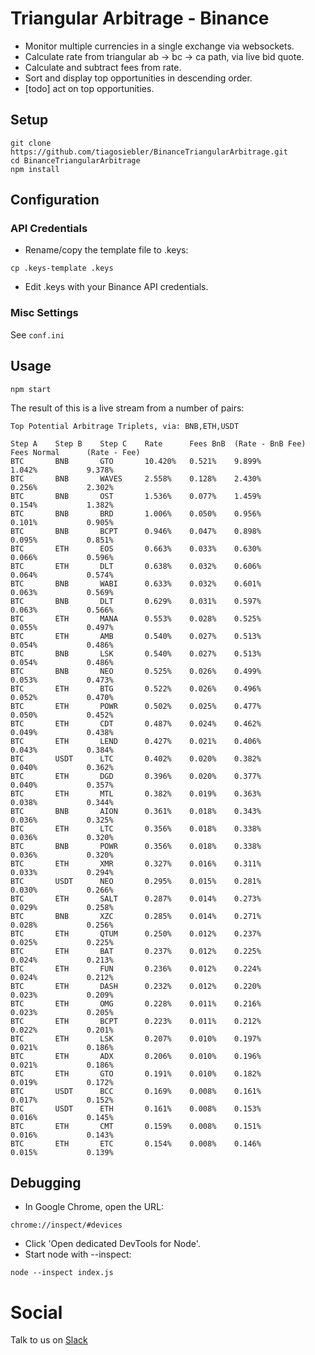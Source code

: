 # Triangular Arbitrage - Binance

- Monitor multiple currencies in a single exchange via websockets. 
- Calculate rate from triangular ab -> bc -> ca path, via live bid quote.
- Calculate and subtract fees from rate.
- Sort and display top opportunities in descending order.
- [todo] act on top opportunities.

## Setup


```
git clone https://github.com/tiagosiebler/BinanceTriangularArbitrage.git
cd BinanceTriangularArbitrage
npm install
```

## Configuration

### API Credentials

- Rename/copy the template file to .keys:
```
cp .keys-template .keys
```

- Edit .keys with your Binance API credentials.

### Misc Settings

See `conf.ini`

## Usage

```
npm start
```

The result of this is a live stream from a number of pairs:
```
Top Potential Arbitrage Triplets, via: BNB,ETH,USDT      
   
Step A    Step B    Step C    Rate      Fees BnB  (Rate - BnB Fee)    Fees Normal      (Rate - Fee)
BTC       BNB       GTO       10.420%   0.521%    9.899%              1.042%           9.378%
BTC       BNB       WAVES     2.558%    0.128%    2.430%              0.256%           2.302%
BTC       BNB       OST       1.536%    0.077%    1.459%              0.154%           1.382%
BTC       BNB       BRD       1.006%    0.050%    0.956%              0.101%           0.905%
BTC       BNB       BCPT      0.946%    0.047%    0.898%              0.095%           0.851%
BTC       ETH       EOS       0.663%    0.033%    0.630%              0.066%           0.596%
BTC       ETH       DLT       0.638%    0.032%    0.606%              0.064%           0.574%
BTC       BNB       WABI      0.633%    0.032%    0.601%              0.063%           0.569%
BTC       BNB       DLT       0.629%    0.031%    0.597%              0.063%           0.566%
BTC       ETH       MANA      0.553%    0.028%    0.525%              0.055%           0.497%
BTC       ETH       AMB       0.540%    0.027%    0.513%              0.054%           0.486%
BTC       BNB       LSK       0.540%    0.027%    0.513%              0.054%           0.486%
BTC       BNB       NEO       0.525%    0.026%    0.499%              0.053%           0.473%
BTC       ETH       BTG       0.522%    0.026%    0.496%              0.052%           0.470%
BTC       ETH       POWR      0.502%    0.025%    0.477%              0.050%           0.452%
BTC       ETH       CDT       0.487%    0.024%    0.462%              0.049%           0.438%
BTC       ETH       LEND      0.427%    0.021%    0.406%              0.043%           0.384%
BTC       USDT      LTC       0.402%    0.020%    0.382%              0.040%           0.362%
BTC       ETH       DGD       0.396%    0.020%    0.377%              0.040%           0.357%
BTC       ETH       MTL       0.382%    0.019%    0.363%              0.038%           0.344%
BTC       BNB       AION      0.361%    0.018%    0.343%              0.036%           0.325%
BTC       ETH       LTC       0.356%    0.018%    0.338%              0.036%           0.320%
BTC       BNB       POWR      0.356%    0.018%    0.338%              0.036%           0.320%
BTC       ETH       XMR       0.327%    0.016%    0.311%              0.033%           0.294%
BTC       USDT      NEO       0.295%    0.015%    0.281%              0.030%           0.266%
BTC       ETH       SALT      0.287%    0.014%    0.273%              0.029%           0.258%
BTC       BNB       XZC       0.285%    0.014%    0.271%              0.028%           0.256%
BTC       ETH       QTUM      0.250%    0.012%    0.237%              0.025%           0.225%
BTC       ETH       BAT       0.237%    0.012%    0.225%              0.024%           0.213%
BTC       ETH       FUN       0.236%    0.012%    0.224%              0.024%           0.212%
BTC       ETH       DASH      0.232%    0.012%    0.220%              0.023%           0.209%
BTC       ETH       OMG       0.228%    0.011%    0.216%              0.023%           0.205%
BTC       ETH       BCPT      0.223%    0.011%    0.212%              0.022%           0.201%
BTC       ETH       LSK       0.207%    0.010%    0.197%              0.021%           0.186%
BTC       ETH       ADX       0.206%    0.010%    0.196%              0.021%           0.186%
BTC       ETH       GTO       0.191%    0.010%    0.182%              0.019%           0.172%
BTC       USDT      BCC       0.169%    0.008%    0.161%              0.017%           0.152%
BTC       USDT      ETH       0.161%    0.008%    0.153%              0.016%           0.145%
BTC       ETH       CMT       0.159%    0.008%    0.151%              0.016%           0.143%
BTC       ETH       ETC       0.154%    0.008%    0.146%              0.015%           0.139%                
```

## Debugging

- In Google Chrome, open the URL: 
```
chrome://inspect/#devices
```
- Click 'Open dedicated DevTools for Node'.
- Start node with --inspect:
```
node --inspect index.js
```

# Social
Talk to us on [Slack](https://join.slack.com/t/cryptotriarbbot/shared_invite/enQtMjkxOTMwMzAyOTAzLWZmNGQ3ZWE1MGI4NDUzNjdiODcyMDRkZjM2NjgxYWFhMzYxZDAyYWI1ZDVjMDRlZjI4MGM0ZGU1ZjViNjhmYWE)

